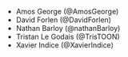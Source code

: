 - Amos George (@AmosGeorge)
- David Forlen (@DavidForlen)
- Nathan Barloy (@nathanBarloy)
- Tristan Le Godais (@TrisTOON)
- Xavier Indice (@XavierIndice)
